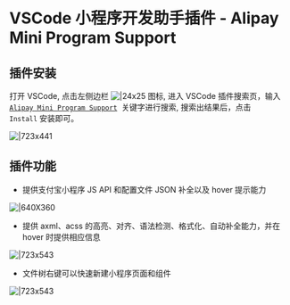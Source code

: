 
# VSCode 小程序开发助手插件 - Alipay Mini Program Support



## 插件安装

打开 VSCode, 点击左侧边栏 ![|24x25](https://cdn.nlark.com/yuque/0/2021/png/179989/1619666924529-9e340e26-4605-40a0-bbdb-1513202462d1.png#align=left&display=inline&height=25&margin=%5Bobject%20Object%5D&name=image.png&originHeight=46&originWidth=45&size=1952&status=done&style=none&width=24)  图标,  进入 VSCode 插件搜索页，输入 [`Alipay Mini Program Support`](https://marketplace.visualstudio.com/items?itemName=alipay.minicode)  关键字进行搜索,  搜索出结果后，点击 `Install` 安装即可。

![|723x441](https://cdn.nlark.com/yuque/0/2021/png/179989/1619666750082-821184db-1959-4378-a1b9-26cd916902c8.png#align=left&display=inline&height=1022&margin=%5Bobject%20Object%5D&name=image.png&originHeight=1022&originWidth=1675&size=638879&status=done&style=none&width=1675)


## 插件功能


- 提供支付宝小程序 JS API 和配置文件 JSON 补全以及 hover 提示能力


![|640X360](https://gw.alipayobjects.com/mdn/rms_d70b9b/afts/img/A%2aWe7nQ4gnx_EAAAAAAAAAAABkARQnAQ#align=left&display=inline&height=360&margin=%5Bobject%20Object%5D&originHeight=360&originWidth=640&status=done&style=none&width=640)

- 提供 axml、acss 的高亮、对齐、语法检测、格式化、自动补全能力，并在 hover 时提供相应信息


![|723x543](https://gw.alipayobjects.com/mdn/rms_b84a32/afts/img/A%2aiGQ4QqJA1iQAAAAAAAAAAAAAARQnAQ#align=left&display=inline&height=1532&margin=%5Bobject%20Object%5D&originHeight=1532&originWidth=2040&status=done&style=none&width=2040)

- 文件树右键可以快速新建小程序页面和组件 


![|723x543](https://gw.alipayobjects.com/mdn/rms_b84a32/afts/img/A%2af3sDTY2qNBIAAAAAAAAAAAAAARQnAQ#align=left&display=inline&height=1532&margin=%5Bobject%20Object%5D&originHeight=1532&originWidth=2040&status=done&style=none&width=2040)
